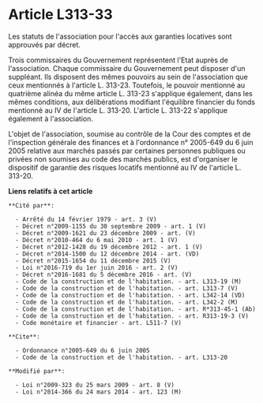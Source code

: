 # Article L313-33

Les statuts de l'association pour l'accès aux garanties locatives sont approuvés par décret. 

Trois commissaires du Gouvernement représentent l'Etat auprès de l'association. Chaque commissaire du Gouvernement peut
disposer d'un suppléant. Ils disposent des mêmes pouvoirs au sein de l'association que ceux mentionnés à l'article L. 313-23.
Toutefois, le pouvoir mentionné au quatrième alinéa du même article L. 313-23 s'applique également, dans les mêmes
conditions, aux délibérations modifiant l'équilibre financier du fonds mentionné au IV de l'article L. 313-20. L'article L.
313-22 s'applique également à l'association. 

L'objet de l'association, soumise au contrôle de la Cour des comptes et de l'inspection générale des finances et à
l'ordonnance n° 2005-649 du 6 juin 2005 relative aux marchés passés par certaines personnes publiques ou privées non soumises
au code des marchés publics, est d'organiser le dispositif de garantie des risques locatifs mentionné au IV de l'article L.
313-20.

**Liens relatifs à cet article**

	**Cité par**:

	  - Arrêté du 14 février 1979 - art. 3 (V)
	  - Décret n°2009-1155 du 30 septembre 2009 - art. 1 (V)
	  - Décret n°2009-1621 du 23 décembre 2009 - art. (V)
	  - Décret n°2010-464 du 6 mai 2010 - art. 1 (V)
	  - Décret n°2012-1428 du 19 décembre 2012 - art. 1 (V)
	  - Décret n°2014-1500 du 12 décembre 2014 - art. (VD)
	  - Décret n°2015-1654 du 11 décembre 2015 (V)
	  - Loi n°2016-719 du 1er juin 2016 - art. 2 (V)
	  - Décret n°2016-1681 du 5 décembre 2016 - art. (V)
	  - Code de la construction et de l'habitation. - art. L313-19 (M)
	  - Code de la construction et de l'habitation. - art. L313-7 (V)
	  - Code de la construction et de l'habitation. - art. L342-14 (VD)
	  - Code de la construction et de l'habitation. - art. L342-2 (M)
	  - Code de la construction et de l'habitation. - art. R*313-45-1 (Ab)
	  - Code de la construction et de l'habitation. - art. R313-19-3 (V)
	  - Code monétaire et financier - art. L511-7 (V)

	**Cite**:

	  - Ordonnance n°2005-649 du 6 juin 2005
	  - Code de la construction et de l'habitation. - art. L313-20

	**Modifié par**:

	  - Loi n°2009-323 du 25 mars 2009 - art. 8 (V)
	  - Loi n°2014-366 du 24 mars 2014 - art. 123 (M)
